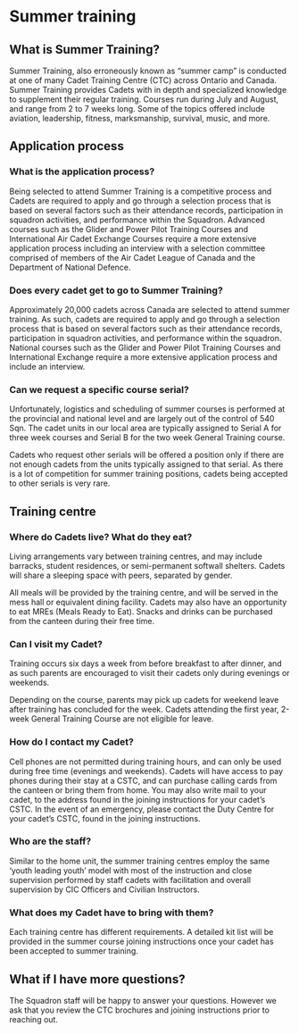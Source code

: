 # Summer training

## **What is Summer Training?**

Summer Training, also erroneously known as “summer camp” is conducted at one of many Cadet Training Centre \(CTC\) across Ontario and Canada. Summer Training provides Cadets with in depth and specialized knowledge to supplement their regular training. Courses run during July and August, and range from 2 to 7 weeks long. Some of the topics offered include aviation, leadership, fitness, marksmanship, survival, music, and more.

## **Application process**

### **What is the application process?**

Being selected to attend Summer Training is a competitive process and Cadets are required to apply and go through a selection process that is based on several factors such as their attendance records, participation in squadron activities, and performance within the Squadron. Advanced courses such as the Glider and Power Pilot Training Courses and International Air Cadet Exchange Courses require a more extensive application process including an interview with a selection committee comprised of members of the Air Cadet League of Canada and the Department of National Defence.

### **Does every cadet get to go to Summer Training?**

Approximately 20,000 cadets across Canada are selected to attend summer training. As such, cadets are required to apply and go through a selection process that is based on several factors such as their attendance records, participation in squadron activities, and performance within the squadron. National courses such as the Glider and Power Pilot Training Courses and International Exchange require a more extensive application process and include an interview.

### **Can we request a specific course serial?**

Unfortunately, logistics and scheduling of summer courses is performed at the provincial and national level and are largely out of the control of 540 Sqn. The cadet units in our local area are typically assigned to Serial A for three week courses and Serial B for the two week General Training course.

Cadets who request other serials will be offered a position only if there are not enough cadets from the units typically assigned to that serial. As there is a lot of competition for summer training positions, cadets being accepted to other serials is very rare.

## **Training centre**

### **Where do Cadets live? What do they eat?**

Living arrangements vary between training centres, and may include barracks, student residences, or semi-permanent softwall shelters. Cadets will share a sleeping space with peers, separated by gender.

All meals will be provided by the training centre, and will be served in the mess hall or equivalent dining facility. Cadets may also have an opportunity to eat MREs \(Meals Ready to Eat\). Snacks and drinks can be purchased from the canteen during their free time.

### **Can I visit my Cadet?**

Training occurs six days a week from before breakfast to after dinner, and as such parents are encouraged to visit their cadets only during evenings or weekends.

Depending on the course, parents may pick up cadets for weekend leave after training has concluded for the week. Cadets attending the first year, 2-week General Training Course are not eligible for leave.

### **How do I contact my Cadet?**

Cell phones are not permitted during training hours, and can only be used during free time \(evenings and weekends\). Cadets will have access to pay phones during their stay at a CSTC, and can purchase calling cards from the canteen or bring them from home. You may also write mail to your cadet, to the address found in the joining instructions for your cadet’s CSTC. In the event of an emergency, please contact the Duty Centre for your cadet’s CSTC, found in the joining instructions.

### **Who are the staff?**

Similar to the home unit, the summer training centres employ the same ‘youth leading youth’ model with most of the instruction and close supervision performed by staff cadets with facilitation and overall supervision by CIC Officers and Civilian Instructors.

### **What does my Cadet have to bring with them?**

Each training centre has different requirements. A detailed kit list will be provided in the summer course joining instructions once your cadet has been accepted to summer training.

## **What if I have more questions?**

The Squadron staff will be happy to answer your questions. However we ask that you review the CTC brochures and joining instructions prior to reaching out.

